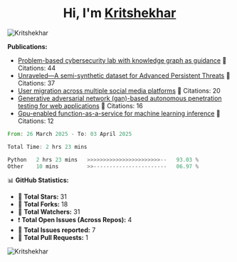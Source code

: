 
<h1 align="center">Hi, I'm <a href="https://Kritshekhar.github.io/Me.io/" target="blank">
Kritshekhar</a></h1>

<!--
**Kritshekhar/Kritshekhar** is a ✨ _special_ ✨ repository because its `README.md` (this file) appears on your GitHub profile.

Here are some ideas to get you started:

- 🔭 I’m currently working on ...
- 🌱 I’m currently learning ...
- 👯 I’m looking to collaborate on ...
- 🤔 I’m looking for help with ...
- 💬 Ask me about ...
- 📫 How to reach me: ...
- 😄 Pronouns: ...
- ⚡ Fun fact: ...
-->
<p align="left"> <img src="https://komarev.com/ghpvc/?username=Kritshekhar&label=Profile%20views&color=0e75b6&style=flat" alt="Kritshekhar" /> </p>

<!-- PUBLICATION START -->
**Publications:**
- [Problem-based cybersecurity lab with knowledge graph as guidance](#) 📄 Citations: 44
- [Unraveled—A semi-synthetic dataset for Advanced Persistent Threats](#) 📄 Citations: 37
- [User migration across multiple social media platforms](#) 📄 Citations: 20
- [Generative adversarial network (gan)-based autonomous penetration testing for web applications](#) 📄 Citations: 16
- [Gpu-enabled function-as-a-service for machine learning inference](#) 📄 Citations: 12

<!-- PUBLICATION END -->



<!--START_SECTION:waka-->

```rust
From: 26 March 2025 - To: 03 April 2025

Total Time: 2 hrs 23 mins

Python   2 hrs 23 mins   >>>>>>>>>>>>>>>>>>>>>>>--   93.03 %
Other    10 mins         >>-----------------------   06.97 %
```

<!--END_SECTION:waka-->



<!-- GITHUB STATS START -->
📊 **GitHub Statistics:**

- 🌟 **Total Stars:** 31
- 🍴 **Total Forks:** 18
- 👀 **Total Watchers:** 31
- ❗ **Total Open Issues (Across Repos):** 4
- 📝 **Total Issues reported:** 7
- 🔄 **Total Pull Requests:** 1
<!-- GITHUB STATS END -->

<p><img align="left" src="https://github-readme-stats.vercel.app/api/top-langs?username=Kritshekhar&show_icons=true&locale=en&layout=compact" alt="Kritshekhar" /></p>
